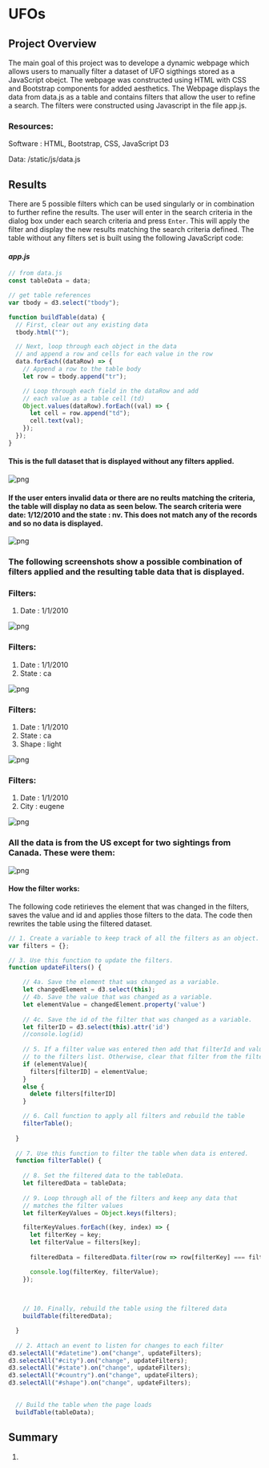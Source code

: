 # UFOs
## Project Overview
The main goal of this project was to develope a dynamic webpage which allows users to manually filter a dataset of UFO sigthings stored as a JavaScript obejct. The webpage was constructed using HTML with CSS and Bootstrap components for added aesthetics. The Webpage displays the data from data.js as a table and contains filters that allow the user to refine a search. The filters were constructed using Javascript in the file app.js. 

### Resources:
Software : HTML, Bootstrap, CSS, JavaScript D3

Data: /static/js/data.js

## Results
There are 5 possible filters which can be used singularly or in combination to further refine the results. The user will enter in the search criteria in the dialog box under each search criteria and press `Enter`. This will apply the filter and display the new results matching the search criteria defined. 
The table without any filters set is built using the following JavaScript code:
#### *app.js*
```javascript
// from data.js
const tableData = data;

// get table references
var tbody = d3.select("tbody");

function buildTable(data) {
  // First, clear out any existing data
  tbody.html("");

  // Next, loop through each object in the data
  // and append a row and cells for each value in the row
  data.forEach((dataRow) => {
    // Append a row to the table body
    let row = tbody.append("tr");

    // Loop through each field in the dataRow and add
    // each value as a table cell (td)
    Object.values(dataRow).forEach((val) => {
      let cell = row.append("td");
      cell.text(val);
    });
  });
}
```
#### This is the full dataset that is displayed without any filters applied.

![png](/screenshots/unfiltered.png)

#### If the user enters invalid data or there are no reults matching the criteria, the table will display no data as seen below. The search criteria were date: 1/12/2010 and the state : nv. This does not match any of the records and so no data is displayed.

![png](/screenshots/no_results.png)

### The following screenshots show a possible combination of filters applied and the resulting table data that is displayed.

### Filters: 
1. Date : 1/1/2010

![png](/screenshots/date_filtered.png)

### Filters:
1. Date : 1/1/2010
2. State : ca

![png](/screenshots/date_state_filtered.png)

### Filters:
1. Date : 1/1/2010
2. State : ca
3. Shape : light

![png](/screenshots/date_state_shape_filtered.png)

### Filters:
1. Date : 1/1/2010
2. City : eugene

![png](/screenshots/date_city_filtered.png)

### All the data is from the US except for two sightings from Canada. These were them:

![png](/screenshots/country_filter.png)

#### How the filter works:

The following code retirieves the element that was changed in the filters, saves the value and id and applies those filters to the data. The code then rewrites the table using the filtered dataset.
```javascript
// 1. Create a variable to keep track of all the filters as an object.
var filters = {};

// 3. Use this function to update the filters. 
function updateFilters() {

    // 4a. Save the element that was changed as a variable.
    let changedElement = d3.select(this);
    // 4b. Save the value that was changed as a variable.
    let elementValue = changedElement.property('value')
    
    // 4c. Save the id of the filter that was changed as a variable.
    let filterID = d3.select(this).attr('id')
    //console.log(id)
  
    // 5. If a filter value was entered then add that filterId and value
    // to the filters list. Otherwise, clear that filter from the filters object.
    if (elementValue){
      filters[filterID] = elementValue;
    }
    else {
      delete filters[filterID]
    }

    // 6. Call function to apply all filters and rebuild the table
    filterTable();
  
  }
  
  // 7. Use this function to filter the table when data is entered.
  function filterTable() {
  
    // 8. Set the filtered data to the tableData.
    let filteredData = tableData;
  
    // 9. Loop through all of the filters and keep any data that
    // matches the filter values 
    let filterKeyValues = Object.keys(filters);

    filterKeyValues.forEach((key, index) => {
      let filterKey = key;
      let filterValue = filters[key];
      
      filteredData = filteredData.filter(row => row[filterKey] === filterValue);

      console.log(filterKey, filterValue);
    });

 
  
    // 10. Finally, rebuild the table using the filtered data
    buildTable(filteredData);

  }
  
  // 2. Attach an event to listen for changes to each filter
d3.selectAll("#datetime").on("change", updateFilters);
d3.selectAll("#city").on("change", updateFilters);
d3.selectAll("#state").on("change", updateFilters);
d3.selectAll("#country").on("change", updateFilters);
d3.selectAll("#shape").on("change", updateFilters);

  
  // Build the table when the page loads
  buildTable(tableData);

```
## Summary

1. 
